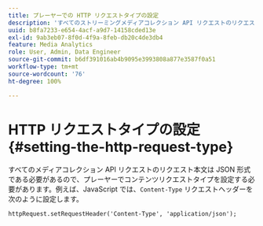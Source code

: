 ```yaml
---
title: プレーヤーでの HTTP リクエストタイプの設定
description: 'すべてのストリーミングメディアコレクション API リクエストのリクエスト本文は、JSON 形式にする必要があります。プレーヤーでコンテンツリクエストタイプを設定する方法を説明します。 '
uuid: b8fa7233-e654-4acf-a9d7-14158cded13e
exl-id: 9ab3eb07-8f0d-4f9a-8feb-db20c4de3db4
feature: Media Analytics
role: User, Admin, Data Engineer
source-git-commit: b6df391016ab4b9095e3993808a877e3587f0a51
workflow-type: tm+mt
source-wordcount: '76'
ht-degree: 100%

---
```


# HTTP リクエストタイプの設定 {#setting-the-http-request-type}

すべてのメディアコレクション API リクエストのリクエスト本文は JSON 形式である必要があるので、プレーヤーでコンテンツリクエストタイプを設定する必要があります。例えば、JavaScript では、`Content-Type` リクエストヘッダーを次のように設定します。

```
httpRequest.setRequestHeader('Content-Type', 'application/json'); 
```
